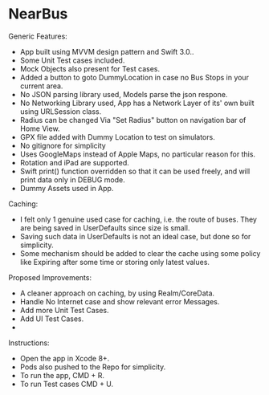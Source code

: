 # NearBus

Generic Features:
- App built using MVVM design pattern and Swift 3.0..
- Some Unit Test cases included.
- Mock Objects also present for Test cases.
- Added a button to goto DummyLocation in case no Bus Stops in your current area.
- No JSON parsing library used, Models parse the json respone.
- No Networking Library used, App has a Network Layer of its' own built using URLSession class.
- Radius can be changed Via "Set Radius" button on navigation bar of Home View.
- GPX file added with Dummy Location to test on simulators.
- No gitignore for simplicity
- Uses GoogleMaps instead of Apple Maps, no particular reason for this.
- Rotation and iPad are supported.
- Swift print() function overridden so that it can be used freely, and will print data only in DEBUG mode.
- Dummy Assets used in App.

Caching:
- I felt only 1 genuine used case for caching, i.e. the route of buses. They are being saved in UserDefaults since size is small.
- Saving such data in UserDefaults is not an ideal case, but done so for simplicity.
- Some mechanism should be added to clear the cache using some policy like Expiring after some time or storing only latest values.

Proposed Improvements:
- A cleaner approach on caching, by using Realm/CoreData.
- Handle No Internet case and show relevant error Messages.
- Add more Unit Test Cases.
- Add UI Test Cases.
- 

Instructions:
- Open the app in Xcode 8+.
- Pods also pushed to the Repo for simplicity.
- To run the app, CMD + R.
- To run Test cases CMD + U.
